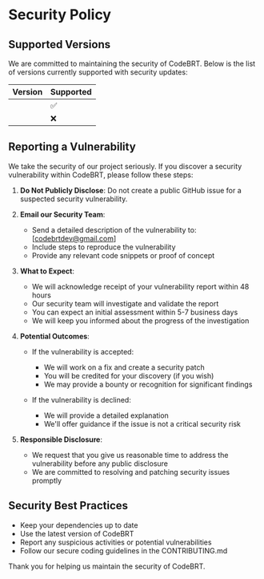 # Security Policy

## Supported Versions

We are committed to maintaining the security of CodeBRT. Below is the list of versions currently supported with security updates:

| Version | Supported          |
|---------|--------------------|
|         | :white_check_mark: |
|         | :x:                |

## Reporting a Vulnerability

We take the security of our project seriously. If you discover a security vulnerability within CodeBRT, please follow these steps:

1. **Do Not Publicly Disclose**: Do not create a public GitHub issue for a suspected security vulnerability.

2. **Email our Security Team**: 
   - Send a detailed description of the vulnerability to: [codebrtdev@gmail.com]
   - Include steps to reproduce the vulnerability
   - Provide any relevant code snippets or proof of concept

3. **What to Expect**:
   - We will acknowledge receipt of your vulnerability report within 48 hours
   - Our security team will investigate and validate the report
   - You can expect an initial assessment within 5-7 business days
   - We will keep you informed about the progress of the investigation

4. **Potential Outcomes**:
   - If the vulnerability is accepted:
     - We will work on a fix and create a security patch
     - You will be credited for your discovery (if you wish)
     - We may provide a bounty or recognition for significant findings
   
   - If the vulnerability is declined:
     - We will provide a detailed explanation
     - We'll offer guidance if the issue is not a critical security risk

5. **Responsible Disclosure**:
   - We request that you give us reasonable time to address the vulnerability before any public disclosure
   - We are committed to resolving and patching security issues promptly

## Security Best Practices

- Keep your dependencies up to date
- Use the latest version of CodeBRT
- Report any suspicious activities or potential vulnerabilities
- Follow our secure coding guidelines in the CONTRIBUTING.md

Thank you for helping us maintain the security of CodeBRT.
